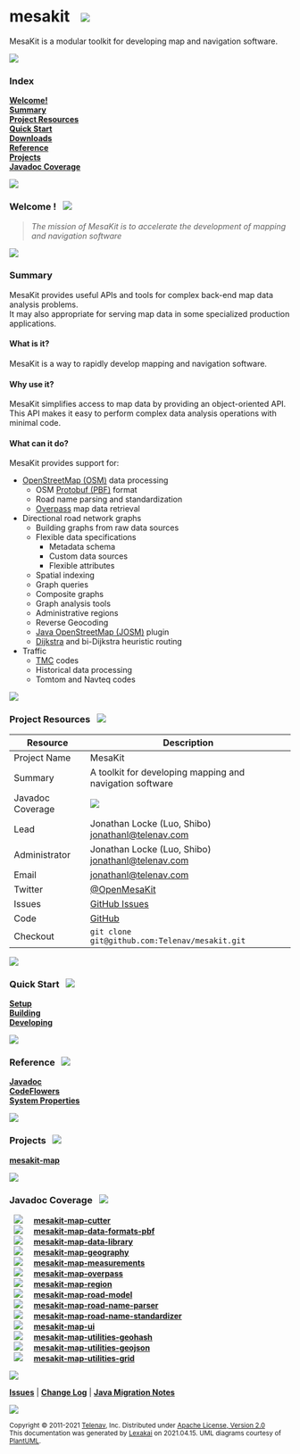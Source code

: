 # mesakit &nbsp;&nbsp;![](https://www.kivakit.org/images/mesakit-64.png)

MesaKit is a modular toolkit for developing map and navigation software.

![](https://www.kivakit.org/images/horizontal-line.png)

[//]: # (start-user-text)

### Index <a name = "index"></a>

[**Welcome!**](#welcome)  
[**Summary**](#summary)  
[**Project Resources**](#project-resources)  
[**Quick Start**](#quick-start)  
[**Downloads**](#downloads)  
[**Reference**](#reference)  
[**Projects**](#projects)  
[**Javadoc Coverage**](#javadoc-coverage)

![](https://www.kivakit.org/images/short-horizontal-line.png)

### Welcome <a name = "welcome"></a>! &nbsp; ![](https://www.kivakit.org/images/stars-32.png)

> *The mission of MesaKit is to accelerate the development of mapping and navigation software*

![](https://www.kivakit.org/images/horizontal-line.png)

### Summary <a name = "summary"></a>

MesaKit provides useful APIs and tools for complex back-end map data analysis problems.  
It may also appropriate for serving map data in some specialized production applications.

#### What is it?

MesaKit is a way to rapidly develop mapping and navigation software.

#### Why use it?

MesaKit simplifies access to map data by providing an object-oriented API.  
This API makes it easy to perform complex data analysis operations with minimal code.

#### What can it do?

MesaKit provides support for:

- [OpenStreetMap (OSM)](https://www.openstreetmap.org/) data processing
    - OSM [Protobuf (PBF)](https://wiki.openstreetmap.org/wiki/PBF_Format) format
    - Road name parsing and standardization
    - [Overpass](https://wiki.openstreetmap.org/wiki/Overpass_API) map data retrieval
- Directional road network graphs
    - Building graphs from raw data sources
    - Flexible data specifications
        - Metadata schema
        - Custom data sources
        - Flexible attributes
    - Spatial indexing
    - Graph queries
    - Composite graphs
    - Graph analysis tools
    - Administrative regions
    - Reverse Geocoding
    - [Java OpenStreetMap (JOSM)](https://josm.openstreetmap.de) plugin
    - [Dijkstra](https://en.wikipedia.org/wiki/Dijkstra's_algorithm) and bi-Dijkstra heuristic routing
- Traffic
    - [TMC](https://en.wikipedia.org/wiki/Traffic_message_channel) codes
    - Historical data processing
    - Tomtom and Navteq codes

![](https://www.kivakit.org/images/short-horizontal-line.png)

### Project Resources <a name = "project-resources"></a> &nbsp; ![](https://www.kivakit.org/images/water-32.png)

| Resource     |     Description                   |
|--------------|-----------------------------------|
| Project Name | MesaKit |
| Summary | A toolkit for developing mapping and navigation software |
| Javadoc Coverage |  <!-- ${project-javadoc-average-coverage-meter} -->  ![](https://www.kivakit.org/images/meter-40-12.png) <!-- end --> |
| Lead | Jonathan Locke (Luo, Shibo) <br/> [jonathanl@telenav.com](mailto:jonathanl@telenav.com) |
| Administrator | Jonathan Locke (Luo, Shibo) <br/> [jonathanl@telenav.com](mailto:jonathanl@telenav.com) |
| Email | [jonathanl@telenav.com](mailto:jonathanl@telenav.com) |
| Twitter | [@OpenMesaKit](https://twitter.com/openmesakit) |
| Issues | [GitHub Issues](https://github.com/Telenav/mesakit/issues) |
| Code | [GitHub](https://github.com/Telenav/mesakit) |
| Checkout | `git clone git@github.com:Telenav/mesakit.git` |

![](https://www.kivakit.org/images/short-horizontal-line.png)

### Quick Start <a name = "quick-start"></a>&nbsp; ![](https://www.kivakit.org/images/rocket-40.png)

[**Setup**](documentation/overview/setup.md)  
[**Building**](documentation/overview/building.md)  
[**Developing**](documentation/developing/index.md)

![](https://www.kivakit.org/images/short-horizontal-line.png)

### Reference <a name = "reference"></a>&nbsp; ![](https://www.kivakit.org/images/books-40.png)

[**Javadoc**](https://telenav.github.io/mesakit/javadoc)  
[**CodeFlowers**](https://telenav.github.io/mesakit/codeflowers/site/index.html)  
[**System Properties**](documentation/developing/system-properties.md)

![](https://www.kivakit.org/images/short-horizontal-line.png)

[//]: # (end-user-text)

### Projects <a name = "projects"></a> &nbsp; ![](https://www.kivakit.org/images/gears-40.png)

[**mesakit-map**](mesakit-map/README.md)  

![](https://www.kivakit.org/images/short-horizontal-line.png)

### Javadoc Coverage <a name = "javadoc-coverage"></a> &nbsp; ![](https://www.kivakit.org/images/bargraph-32.png)

&nbsp;  ![](https://www.kivakit.org/images/meter-30-12.png) &nbsp; &nbsp; [**mesakit-map-cutter**](cutter/README.md)  
&nbsp;  ![](https://www.kivakit.org/images/meter-40-12.png) &nbsp; &nbsp; [**mesakit-map-data-formats-pbf**](pbf/README.md)  
&nbsp;  ![](https://www.kivakit.org/images/meter-50-12.png) &nbsp; &nbsp; [**mesakit-map-data-library**](library/README.md)  
&nbsp;  ![](https://www.kivakit.org/images/meter-40-12.png) &nbsp; &nbsp; [**mesakit-map-geography**](geography/README.md)  
&nbsp;  ![](https://www.kivakit.org/images/meter-60-12.png) &nbsp; &nbsp; [**mesakit-map-measurements**](measurements/README.md)  
&nbsp;  ![](https://www.kivakit.org/images/meter-10-12.png) &nbsp; &nbsp; [**mesakit-map-overpass**](overpass/README.md)  
&nbsp;  ![](https://www.kivakit.org/images/meter-40-12.png) &nbsp; &nbsp; [**mesakit-map-region**](region/README.md)  
&nbsp;  ![](https://www.kivakit.org/images/meter-40-12.png) &nbsp; &nbsp; [**mesakit-map-road-model**](model/README.md)  
&nbsp;  ![](https://www.kivakit.org/images/meter-50-12.png) &nbsp; &nbsp; [**mesakit-map-road-name-parser**](name-parser/README.md)  
&nbsp;  ![](https://www.kivakit.org/images/meter-30-12.png) &nbsp; &nbsp; [**mesakit-map-road-name-standardizer**](name-standardizer/README.md)  
&nbsp;  ![](https://www.kivakit.org/images/meter-40-12.png) &nbsp; &nbsp; [**mesakit-map-ui**](ui/README.md)  
&nbsp;  ![](https://www.kivakit.org/images/meter-40-12.png) &nbsp; &nbsp; [**mesakit-map-utilities-geohash**](geohash/README.md)  
&nbsp;  ![](https://www.kivakit.org/images/meter-30-12.png) &nbsp; &nbsp; [**mesakit-map-utilities-geojson**](geojson/README.md)  
&nbsp;  ![](https://www.kivakit.org/images/meter-50-12.png) &nbsp; &nbsp; [**mesakit-map-utilities-grid**](grid/README.md)

[//]: # (start-user-text)

![](https://www.kivakit.org/images/horizontal-line.png)

[**Issues**](https://github.com/Telenav/mesakit/issues) |
[**Change Log**](change-log.md) |
[**Java Migration Notes**](documentation/overview/java-migration-notes.md)

[//]: # (end-user-text)

![](https://www.kivakit.org/images/horizontal-line.png)

<sub>Copyright &#169; 2011-2021 [Telenav](http://telenav.com), Inc. Distributed under [Apache License, Version 2.0](LICENSE)</sub>  
<sub>This documentation was generated by [Lexakai](https://github.com/Telenav/lexakai) on 2021.04.15. UML diagrams courtesy
of [PlantUML](http://plantuml.com).</sub>

